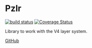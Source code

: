 # Pzlr

[![build status](https://github.com/v4fire/Pzlr/workflows/tests/badge.svg?branch=master)](https://github.com/V4Fire/Pzlr/actions?query=workflow%3Atests)
[![Coverage Status](https://coveralls.io/repos/github/V4Fire/Pzlr/badge.svg)](https://coveralls.io/github/V4Fire/Pzlr)

Library to work with the V4 layer system.

[GitHub](https://github.com/V4Fire/Pzlr)
